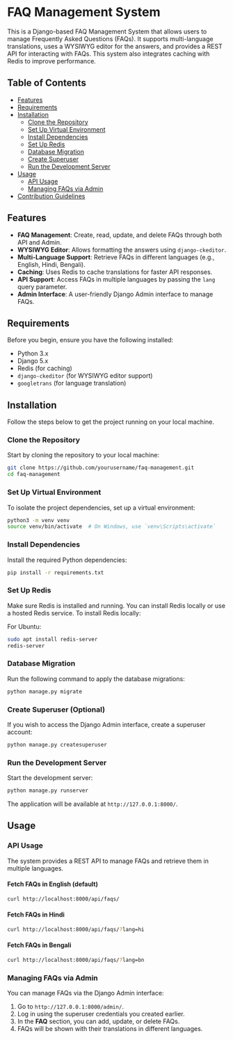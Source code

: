 # FAQ Management System

This is a Django-based FAQ Management System that allows users to manage Frequently Asked Questions (FAQs). It supports multi-language translations, uses a WYSIWYG editor for the answers, and provides a REST API for interacting with FAQs. This system also integrates caching with Redis to improve performance.


## Table of Contents

- [Features](#features)
- [Requirements](#requirements)
- [Installation](#installation)
  - [Clone the Repository](#clone-the-repository)
  - [Set Up Virtual Environment](#set-up-virtual-environment)
  - [Install Dependencies](#install-dependencies)
  - [Set Up Redis](#set-up-redis)
  - [Database Migration](#database-migration)
  - [Create Superuser](#create-superuser)
  - [Run the Development Server](#run-the-development-server)
- [Usage](#usage)
  - [API Usage](#api-usage)
  - [Managing FAQs via Admin](#managing-faqs-via-admin)
- [Contribution Guidelines](#contribution-guidelines)

## Features

- **FAQ Management**: Create, read, update, and delete FAQs through both API and Admin.
- **WYSIWYG Editor**: Allows formatting the answers using `django-ckeditor`.
- **Multi-Language Support**: Retrieve FAQs in different languages (e.g., English, Hindi, Bengali).
- **Caching**: Uses Redis to cache translations for faster API responses.
- **API Support**: Access FAQs in multiple languages by passing the `lang` query parameter.
- **Admin Interface**: A user-friendly Django Admin interface to manage FAQs.

## Requirements

Before you begin, ensure you have the following installed:

- Python 3.x
- Django 5.x
- Redis (for caching)
- `django-ckeditor` (for WYSIWYG editor support)
- `googletrans` (for language translation)

## Installation

Follow the steps below to get the project running on your local machine.

### Clone the Repository

Start by cloning the repository to your local machine:

```bash
git clone https://github.com/yourusername/faq-management.git
cd faq-management
```

### Set Up Virtual Environment

To isolate the project dependencies, set up a virtual environment:

```bash
python3 -m venv venv
source venv/bin/activate  # On Windows, use `venv\Scripts\activate`
```

### Install Dependencies

Install the required Python dependencies:

```bash
pip install -r requirements.txt
```

### Set Up Redis

Make sure Redis is installed and running. You can install Redis locally or use a hosted Redis service. To install Redis locally:

For Ubuntu:

```bash
sudo apt install redis-server
redis-server
```

### Database Migration

Run the following command to apply the database migrations:

```bash
python manage.py migrate
```

### Create Superuser (Optional)

If you wish to access the Django Admin interface, create a superuser account:

```bash
python manage.py createsuperuser
```

### Run the Development Server

Start the development server:

```bash
python manage.py runserver
```

The application will be available at `http://127.0.0.1:8000/`.

## Usage

### API Usage

The system provides a REST API to manage FAQs and retrieve them in multiple languages.

#### Fetch FAQs in English (default)

```bash
curl http://localhost:8000/api/faqs/
```

#### Fetch FAQs in Hindi

```bash
curl http://localhost:8000/api/faqs/?lang=hi
```

#### Fetch FAQs in Bengali

```bash
curl http://localhost:8000/api/faqs/?lang=bn
```

### Managing FAQs via Admin

You can manage FAQs via the Django Admin interface:

1. Go to `http://127.0.0.1:8000/admin/`.
2. Log in using the superuser credentials you created earlier.
3. In the **FAQ** section, you can add, update, or delete FAQs.
4. FAQs will be shown with their translations in different languages.

